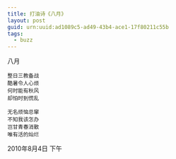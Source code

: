 ```yaml
---
title: 打油诗《八月》
layout: post
guid: urn:uuid:ad1089c5-ad49-43b4-ace1-17f80211c55b
tags:
  - buzz
---
```


八月

```
整日三教备战
酷暑令人心烦
何时能有秋风
却怕时到慌乱

无名烦恼总窜
不知我该怎办
岂甘青春消散
唯有活的灿烂
```

2010年8月4日 下午
